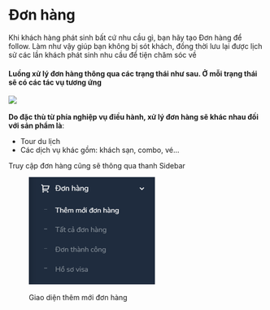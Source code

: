 # Đơn hàng

Khi khách hàng phát sinh bất cứ nhu cầu gì, bạn hãy tạo Đơn hàng để follow. Làm như vậy giúp bạn không bị sót khách, đồng thời lưu lại được lịch sử các lần khách phát sinh nhu cầu để tiện chăm sóc về

#### Luồng xử lý đơn hàng thông qua các trạng thái như sau. Ở mỗi trạng thái sẽ có các tác vụ tương ứng <a href="#luong-xu-ly-don-hang-thong-qua-cac-trang-thai-nhu-sau.-o-moi-trang-thai-se-co-cac-tac-vu-tuong-ung" id="luong-xu-ly-don-hang-thong-qua-cac-trang-thai-nhu-sau.-o-moi-trang-thai-se-co-cac-tac-vu-tuong-ung"></a>

![](https://help.tourwell.vn/\~gitbook/image?url=https:%2F%2F1374263446-files.gitbook.io%2F%7E%2Ffiles%2Fv0%2Fb%2Fgitbook-x-prod.appspot.com%2Fo%2Fspaces%252F7Jt2TPF81FCPGIDdLiWE%252Fuploads%252FqY52zG46FVc5MOZGCmrS%252Fimage.png%3Falt=media%26token=e134d329-0e95-4c57-b88a-620d41e3ccc1\&width=768\&dpr=4\&quality=100\&sign=fb7723619b33726e04d5707a15bd025163a50124ad2a352f8710c43e8bc1f302)

**Do đặc thù từ phía nghiệp vụ điều hành, xử lý đơn hàng sẽ khác nhau đối với sản phẩm là**:

* Tour du lịch
* Các dịch vụ khác gồm: khách sạn, combo, vé...



Truy cập đơn hàng cũng sẽ thông qua thanh Sidebar&#x20;

<figure><img src="../../.gitbook/assets/image (21).png" alt=""><figcaption><p>Giao diện thêm mới đơn hàng</p></figcaption></figure>
